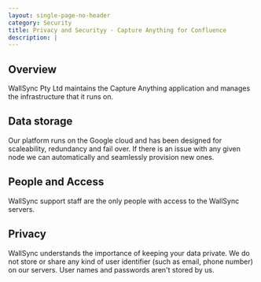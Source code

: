 ```yaml
---
layout: single-page-no-header
category: Security
title: Privacy and Securityy - Capture Anything for Confluence
description: |
---
```



Overview
--------------------

WallSync Pty Ltd maintains the Capture Anything application and manages the infrastructure that it runs on.


Data storage
--------------------

Our platform runs on the Google cloud and has been designed for scaleability, redundancy and fail over.  If there is an issue with any given node we can automatically and seamlessly provision new ones.

People and Access
--------------------

WallSync support staff are the only people with access to the WallSync servers.

Privacy
--------------------

WallSync understands the importance of keeping your data private.  We do not store or share any kind of user identifier (such as email, phone number) on our servers.  User names and passwords aren't stored by us.
